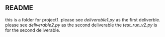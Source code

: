 ## README

this is a folder for project1. please see *deliverable1.py* as the first deliverble. please see *deliverable2.py* as the second deliverable the *test_run_v2.py* is for the second deliverable.